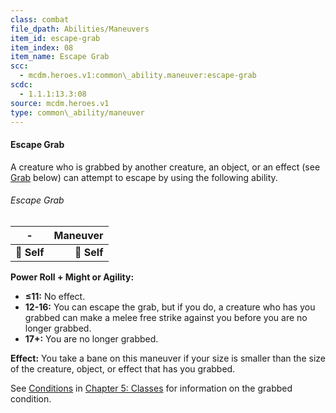 ```yaml
---
class: combat
file_dpath: Abilities/Maneuvers
item_id: escape-grab
item_index: 08
item_name: Escape Grab
scc:
  - mcdm.heroes.v1:common\_ability.maneuver:escape-grab
scdc:
  - 1.1.1:13.3:08
source: mcdm.heroes.v1
type: common\_ability/maneuver
---
```


#### Escape Grab

A creature who is grabbed by another creature, an object, or an effect (see [Grab](#page-287-5) below) can attempt to escape by using the following ability.

###### Escape Grab

| **-**       | **Maneuver** |
| ----------- | -----------: |
| **📏 Self** |  **🎯 Self** |

**Power Roll + Might or Agility:**

- **≤11:** No effect.
- **12-16:** You can escape the grab, but if you do, a creature who has you grabbed can make a melee free strike against you before you are no longer grabbed.
- **17+:** You are no longer grabbed.

**Effect:** You take a bane on this maneuver if your size is smaller than the size of the creature, object, or effect that has you grabbed.

See [Conditions](#page-91-2) in [Chapter 5: Classes](#page-83-2) for information on the grabbed condition.
